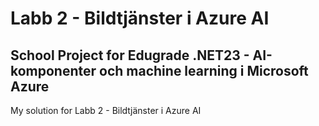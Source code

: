 # Labb 2 - Bildtjänster i Azure AI
## School Project for Edugrade .NET23 - AI-komponenter och machine learning i Microsoft Azure
My solution for Labb 2 - Bildtjänster i Azure AI
